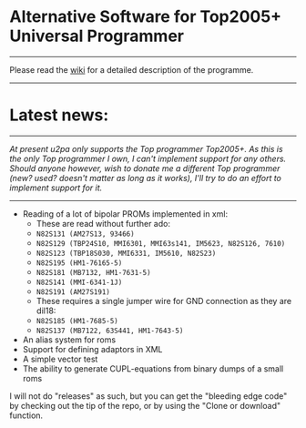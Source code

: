# Alternative Software for Top2005+ Universal Programmer #
----
Please read the [wiki](https://github.com/elgendk/u2pa/wiki) for a detailed description of the programme.

----
# Latest news: #

----
*At present u2pa only supports the Top programmer Top2005+.
As this is the only Top programmer I own, I can't implement support for any others.
Should anyone however, wish to donate me a different Top programmer (new? used? doesn't matter as long as it works), I'll try to do an effort to implement support for it.*

----
* Reading of a lot of bipolar PROMs implemented in xml:
    * These are read without further ado:
    * `N82S131 (AM27S13, 93466)`
    * `N82S129 (TBP24S10, MMI6301, MMI63s141, IM5623, N82S126, 7610)`
    * `N82S123 (TBP18S030, MMI6331, IM5610, N82S23)`
    * `N82S195 (HM1-76165-5)`
    * `N82S181 (MB7132, HM1-7631-5)`
    * `N82S141 (MMI-6341-1J)`
    * `N82S191 (AM27S191)`
    * These requires a single jumper wire for GND connection as they are dil18:
    * `N82S185 (HM1-7685-5)`
    * `N82S137 (MB7122, 63S441, HM1-7643-5)`    
* An alias system for roms
* Support for defining adaptors in XML
* A simple vector test
* The ability to generate CUPL-equations from binary dumps of a small roms

I will not do "releases" as such, but you can get the "bleeding edge code" by checking out the tip of the repo, or by using the "Clone or download" function.
